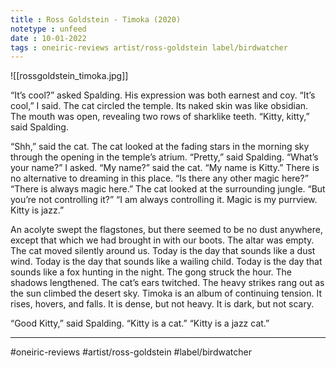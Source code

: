 ```yaml
---
title : Ross Goldstein - Timoka (2020)
notetype : unfeed
date : 10-01-2022
tags : oneiric-reviews artist/ross-goldstein label/birdwatcher
---
```


![[rossgoldstein_timoka.jpg]]

“It’s cool?” asked Spalding. His expression was both earnest and coy.
“It’s cool,” I said.
The cat circled the temple. Its naked skin was like obsidian. The mouth was open, revealing two rows of sharklike teeth.
“Kitty, kitty,” said Spalding.

“Shh,” said the cat. The cat looked at the fading stars in the morning sky through the opening in the temple’s atrium.
“Pretty,” said Spalding.
“What’s your name?” I asked.
“My name?” said the cat. “My name is Kitty.”
There is no alternative to dreaming in this place.
“Is there any other magic here?”
“There is always magic here.” The cat looked at the surrounding jungle.
“But you’re not controlling it?”
“I am always controlling it. Magic is my purrview. Kitty is jazz.” 

An acolyte swept the flagstones, but there seemed to be no dust anywhere, except that which we had brought in with our boots. The altar was empty. The cat moved silently around us. Today is the day that sounds like a dust wind. Today is the day that sounds like a wailing child. Today is the day that sounds like a fox hunting in the night. The gong struck the hour. The shadows lengthened. The cat’s ears twitched. The heavy strikes rang out as the sun climbed the desert sky. Timoka is an album of continuing tension. It rises, hovers, and falls. It is dense, but not heavy. It is dark, but not scary.

“Good Kitty,” said Spalding. 
“Kitty is a cat.”
“Kitty is a jazz cat.”

---
#oneiric-reviews 
#artist/ross-goldstein
#label/birdwatcher